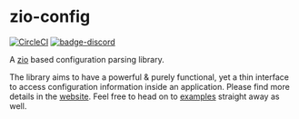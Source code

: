 # zio-config

[![CircleCI](https://circleci.com/gh/zio/zio-config/tree/master.svg?style=svg)](https://circleci.com/gh/zio/zio-config/tree/master)
[![badge-discord]][link-discord]

A [zio](https://github.com/scalaz/scalaz-zio) based  configuration parsing library.

The library aims to have a powerful & purely functional, yet a thin interface to access configuration information inside an application.
Please find more details in the [website](https://zio.github.io/zio-config/).
Feel free to head on to [examples](examples/src/main/scala/zio/config/examples) straight away as well.

[badge-discord]: https://img.shields.io/discord/629491597070827530?logo=discord "chat on discord"
[link-discord]: https://discord.gg/2ccFBr4 "Discord"

